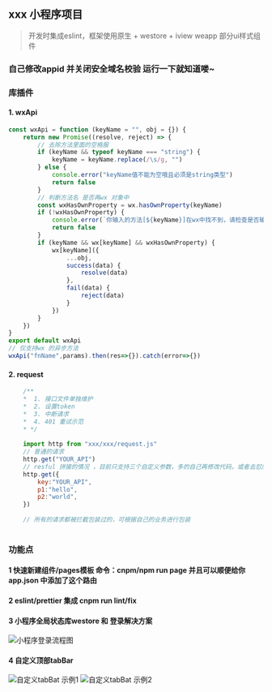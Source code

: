 ## xxx 小程序项目

> 开发时集成eslint，框架使用原生 + westore + iview weapp 部分ui样式组件

### 自己修改appid 并关闭安全域名校验 运行一下就知道喽~

### 库插件

#### 1. wxApi 

```javascript
const wxApi = function (keyName = "", obj = {}) {
    return new Promise((resolve, reject) => {
        // 去除方法里面的空格服
        if (keyName && typeof keyName === "string") {
            keyName = keyName.replace(/\s/g, "")
        } else {
            console.error("keyName值不能为空哦且必须是string类型")
            return false
        }
        // 判断方法名 是否再wx 对象中
        const wxHasOwnProperty = wx.hasOwnProperty(keyName)
        if (!wxHasOwnProperty) {
            console.error(`你输入的方法[${keyName}]在wx中找不到，请检查是否输入正确`)
            return false
        }
        if (keyName && wx[keyName] && wxHasOwnProperty) {
            wx[keyName]({
                ...obj,
                success(data) {
                    resolve(data)
                },
                fail(data) {
                    reject(data)
                }
            })
        }
    })
}
export default wxApi
// 仅支持wx 的异步方法 
wxApi("fnName",params).then(res=>{}).catch(error=>{})
```

#### 2. request

```javascript
    /**
    *  1. 接口文件单独维护
    *  2. 设置token
    *  3. 中断请求
    *  4. 401 重试示范
    * */
    
    import http from "xxx/xxx/request.js"
    // 普通的请求
    http.get("YOUR_API")
    // resful 拼接的情况 ，目前只支持三个自定义参数，多的自己再修改代码，或者去怼后端吧
    http.get({
        key:"YOUR_API",
        p1:"hello",
        p2:"world",
    })
    
    // 所有的请求都被拦截包装过的，可根据自己的业务进行包装
    
```

### 功能点

#### 1 快速新建组件/pages模板 命令：cnpm/npm run page 并且可以顺便给你app.json 中添加了这个路由

#### 2 eslint/prettier 集成 cnpm run lint/fix

#### 3 小程序全局状态库westore 和 登录解决方案

![小程序登录流程图](https://g.baojiesports.com/bps/b81e8750e4244cdcaa247f12a3f017fa-933-1184.png)

#### 4 自定义顶部tabBar

![自定义tabBat 示例1](https://g.baojiesports.com/bps/e597752ab5d04f7b9be3c3af29012776-1125-2436.png)
![自定义tabBat 示例2](https://g.baojiesports.com/bps/c333dc4aebba4dd3a508fb10f8ed3eaa-1125-2436.png)



